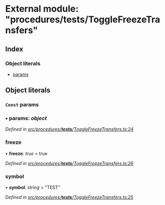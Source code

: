 # External module: "procedures/**tests**/ToggleFreezeTransfers"

## Index

### Object literals

- [params](_procedures___tests___togglefreezetransfers_.md#const-params)

## Object literals

### `Const` params

### ▪ **params**: _object_

_Defined in [src/procedures/**tests**/ToggleFreezeTransfers.ts:24](https://github.com/PolymathNetwork/polymath-sdk/blob/d80c6e9/src/procedures/__tests__/ToggleFreezeTransfers.ts#L24)_

### freeze

• **freeze**: _true_ = true

_Defined in [src/procedures/**tests**/ToggleFreezeTransfers.ts:26](https://github.com/PolymathNetwork/polymath-sdk/blob/d80c6e9/src/procedures/__tests__/ToggleFreezeTransfers.ts#L26)_

### symbol

• **symbol**: _string_ = "TEST"

_Defined in [src/procedures/**tests**/ToggleFreezeTransfers.ts:25](https://github.com/PolymathNetwork/polymath-sdk/blob/d80c6e9/src/procedures/__tests__/ToggleFreezeTransfers.ts#L25)_
